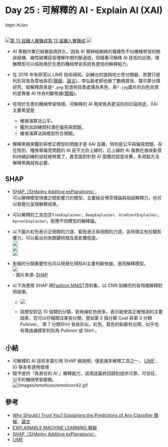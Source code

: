 # Day 25 : 可解釋的 AI - Explain AI (XAI)
###### tags: `MLOps`
[![](https://d1dwq032kyr03c.cloudfront.net/images/ironman_sticker/13/ai-and-data.png?sticker "第 13 屆鐵人賽鍊成")第 13 屆鐵人賽鍊成](https://ithelp.ithome.com.tw/users/20121130/ironman/4015)
[![](https://img.shields.io/badge/iThome%E9%90%B5%E4%BA%BA%E8%B3%BD2021-%E5%A8%81%E5%88%A9%E6%96%AF-blue)](https://ithelp.ithome.com.tw/articles/10270241)


-   AI 黑箱作業已經被詬病許久，因為 AI 類神經網絡的複雜性不似機械學習的樹狀結構、線性結構容易理解中間判斷過程，但隨著可解釋 AI 技術的出現，理解模型可以協助用於生產的機械學習系統有更佳的解釋能力。
    
-   在 2016 年有研究以 LIME 技術得知，訓練出的狼與哈士奇分類器，其實只是判別背景為雪地與否([簡報](https://filene.org/assets/images-layout/Panel_Singh.pdf)、[論文](https://arxiv.org/pdf/1602.04938.pdf))，李弘毅老師也做了數碼寶貝、寶可夢分類研究，經解釋原來是`*.png` 對透明背景處理為黑色，與`*.jpg`圖片的白色背景的差異被 AI 作為判斷依據([簡報](https://speech.ee.ntu.edu.tw/~hylee/ml/ml2021-course-data/xai_v4.pdf))。
    
-   在用於生產的機械學習情境，可解釋的 AI 用來做為更深刻的討論用途，XAI 主要希望是
    
    -   確保演算法公平。
    -   鑑別出訓練資料潛在偏見與問題。
    -   確保演算法與模型符合預期。
-   解釋黑箱來鑑別與修正模型的問題才是 XAI 旨趣，特別是公平與偏見問題，存在性別、種族等偏見問題的 AI 是不允許上線的，已上線的 AI 服務在接收新資料持續訓練的過程被帶壞了，甚至面對針對 AI 服務的惡意攻擊，多用點方法解釋黑箱就有必要。
    

SHAP
----

-   [SHAP（SHApley Additive exPlanations）  
    ](https://github.com/slundberg/shap)可以解釋模型特徵之間影響力的模型，主要結合博弈理論與局部解釋力，也可以視覺化呈現解釋成果。
    
-   可以解釋的工具包含`TreeExplainer`、`DeepExplainer`、`GradientExplainer`、`KernelExplainer`，對應不同模型的解釋器。
    
-   以下圖片紅色表示正相關的力道、藍色表示負相關的力道，各特徵互有拉鋸影響力，可以看出何為關鍵特徵及其影響程度。  
    ![](https://raw.githubusercontent.com/slundberg/shap/master/docs/artwork/shap_header.svg)  
    ![](https://i.imgur.com/RfWJtC3.png)  
    ![](https://i.imgur.com/7DeFhTi.png)
    
-   影像的分類重要性也可以視覺化得知AI主要判斷依據，進而解釋模型。  
    ![](https://i.imgur.com/2UuPqDF.png)  
    \- 圖片來源: [SHAP](https://colab.research.google.com/github/slundberg/shap/blob/master/notebooks/image_examples/image_classification/Multi-class%20ResNet50%20on%20ImageNet%20(TensorFlow).ipynb#scrollTo=VIRIhELocwYL)
    
-   以下為使用 SHAP 將[Fashion MNIST](https://keras.io/api/datasets/fashion_mnist/)資料集，以 CNN 訓練完的各特徵解釋對照結果。
    
    -   ![](https://i.imgur.com/bRzZrex.png)
        
    -   該模型對這 10 個類別分類，對角線紅色居多，表示能使其正確預測的主要因素，您可以仔細關注某些分類，譬如第 5 個分類 Coat 與第 3 分類 Pullover、 第 7 分類Shirt 有些形似，紅色、藍色的點都有出現，似乎也有理由讓模型判別為 Pullover 或 Shirt 。
        

小結
--

-   可解釋的 AI 技術本篇引用 SHAP 做說明，僅是諸多解釋工具之一， [LIME](https://github.com/marcotcr/lime) 、 IG 等各有適用情境
-   賦予提供「負責任的 AI 」解釋能力，該用途最終回歸到提供可靠、可信任、公平的機械學習服務。  
    ![/images/emoticon/emoticon42.gif](https://ithelp.ithome.com.tw/images/emoticon/emoticon42.gif)

參考
--

-   [Why Should I Trust You? Explaining the Predictions of Any Classifier 簡報](https://filene.org/assets/images-layout/Panel_Singh.pdf)、[論文](https://arxiv.org/pdf/1602.04938.pdf)
-   [EXPLAINABLE MACHINE LEARNING 簡報](https://speech.ee.ntu.edu.tw/~hylee/ml/ml2021-course-data/xai_v4.pdf)
-   [SHAP（SHApley Additive exPlanations）](https://github.com/slundberg/shap)
-   [LIME](https://github.com/marcotcr/lime)
